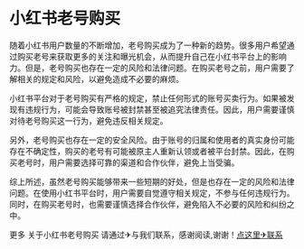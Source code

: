 # 小红书老号购买

随着小红书用户数量的不断增加，老号购买成为了一种新的趋势。很多用户希望通过购买老号来获取更多的关注和曝光机会，从而提升自己在小红书平台上的影响力。但是，老号购买也存在一定的风险和法律问题。在购买老号之前，用户需要了解相关的规定和风险，以避免造成不必要的麻烦。

小红书平台对于老号购买有严格的规定，禁止任何形式的账号买卖行为。如果被发现有违规行为，可能会导致账号被封禁甚至被追究法律责任。因此，用户需要谨慎对待老号购买这一行为，避免违反相关规定。

另外，老号购买也存在一定的安全风险。由于账号的归属和使用者的真实身份可能存在不确定性，购买的老号有可能被原主人重新认领或者被平台封禁。因此，在购买老号时，用户需要选择可靠的渠道和合作伙伴，避免上当受骗。

综上所述，虽然老号购买能够带来一些短期的好处，但是也存在一定的风险和法律问题。在使用小红书平台时，用户需要自觉遵守相关规定，不参与任何违规行为。同时，在购买老号时，也需要谨慎选择合作伙伴，避免陷入不必要的风险和纠纷之中。

更多 关于小红书老号购买 请通过✈与我们联系，感谢阅读,谢谢！[点这里✈联系](https://w.k02.cc)